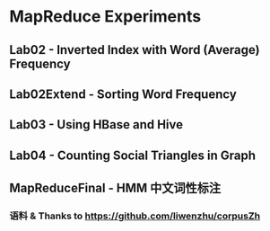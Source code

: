 # MapReduce Experiments
## Lab02 - Inverted Index with Word (Average) Frequency
## Lab02Extend - Sorting Word Frequency
## Lab03 - Using HBase and Hive
## Lab04 - Counting Social Triangles in Graph
## MapReduceFinal - HMM 中文词性标注
### 语料 & Thanks to https://github.com/liwenzhu/corpusZh
